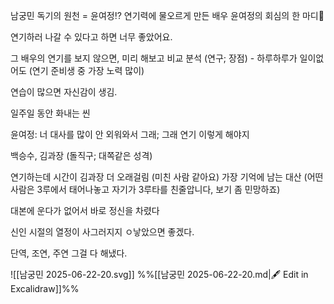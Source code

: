 남궁민 독기의 원천 = 윤여정⁉ 연기력에 물오르게 만든 배우 윤여정의 회심의 한 마디💬

연기하러 나갈 수 있다고 하면 너무 좋았어요.

그 배우의 연기를 보지 않으면, 미리 해보고 비교 분석 (연구; 장점) - 하루하루가 일이없어도 (연기 준비생 중 가장 노력 많이)

연습이 많으면 자신감이 생김.

일주일 동안 화내는 씬

윤여정: 너 대사를 많이 안 외워와서 그래; 그래 연기 이렇게 해야지


백승수, 김과장
(돌직구; 대쪽같은 성격)

연기하는데 시간이 김과장 더 오래걸림 (미친 사람 같아요)
가장 기억에 남는 대산 (어떤 사람은 3루에서 태어나놓고 자기가 3루타를 친줄압니다, 보기 좀 민망하죠)

대본에 운다가 없어서 바로 정신을 차렸다


신인 시절의 열정이 사그러지지 ㅇ낳았으면 좋겠다.

단역, 조연, 주연 그걸 다 해냈다.


![[남궁민 2025-06-22-20.svg]]
%%[[남궁민 2025-06-22-20.md|🖋 Edit in Excalidraw]]%%